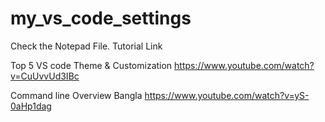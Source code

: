 # my_vs_code_settings

Check the Notepad File. Tutorial Link

Top 5 VS code Theme & Customization
https://www.youtube.com/watch?v=CuUvvUd3IBc

Command line Overview Bangla
https://www.youtube.com/watch?v=yS-0aHp1dag


